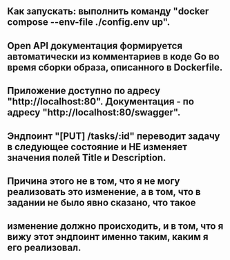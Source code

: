 ## Как запускать: выполнить команду "docker compose --env-file ./config.env up".

## Open API документация формируется автоматически из комментариев в коде Go во время сборки образа, описанного в Dockerfile.

## Приложение доступно по адресу "http://localhost:80". Документация - по адресу "http://localhost:80/swagger".

## Эндпоинт "[PUT] /tasks/:id<int>" переводит задачу в следующее состояние и НЕ изменяет значения полей Title и Description.
## Причина этого не в том, что я не могу реализовать это изменение, а в том, что в задании не было явно сказано, что такое
## изменение должно происходить, и в том, что я вижу этот эндпоинт именно таким, каким я его реализовал.
